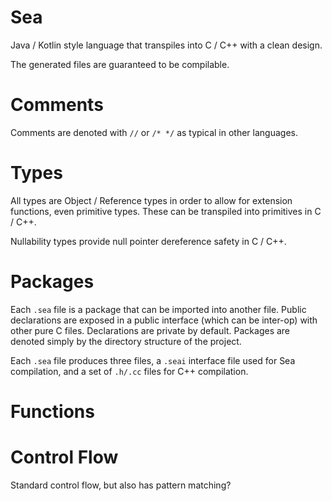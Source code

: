 # Sea

Java / Kotlin style language that transpiles into C / C++ with a clean design.

The generated files are guaranteed to be compilable. 

# Comments
Comments are denoted with `//` or `/* */` as typical in other languages.

# Types
All types are Object / Reference types in order to allow for extension
functions, even primitive types. These can be transpiled into primitives in 
C / C++. 

Nullability types provide null pointer dereference safety in C / C++.

# Packages
Each `.sea` file is a package that can be imported into another file. Public 
declarations are exposed in a public interface (which can be inter-op) with 
other pure C files. Declarations are private by default. Packages are denoted
simply by the directory structure of the project. 

Each `.sea` file produces three files, a `.seai` interface file used for Sea 
compilation, and a set of `.h/.cc` files for C++ compilation.

# Functions

# Control Flow
Standard control flow, but also has pattern matching?
